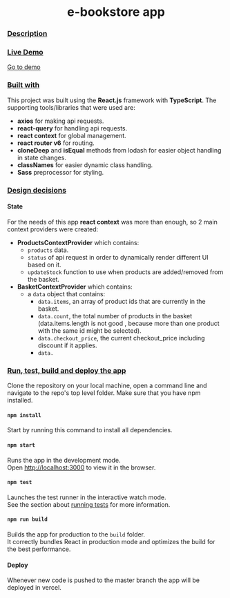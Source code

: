 <h1 align="center">e-bookstore app</h1>

### <ins>Description</ins>


### <ins>Live Demo</ins>
[Go to demo](https://e-bookstore.vercel.app)

### <ins>Built with</ins>
This project was built using the __React.js__ framework with __TypeScript__. The supporting tools/libraries that were used are:
- __axios__ for making api requests.
- __react-query__ for handling api requests.
- __react context__ for global management.
- __react router v6__ for routing.
- __cloneDeep__ and __isEqual__ methods from lodash for easier object handling in state changes.
- __classNames__ for easier dynamic class handling.
- __Sass__ preprocessor for styling.

### <ins>Design decisions</ins>

#### State
For the needs of this app __react context__ was more than enough, so 2 main context providers were created:
- __ProductsContextProvider__ which contains:
  - `products` data.
  - `status` of api request in order to dynamically render different UI based on it.
  - `updateStock` function to use when products are added/removed from the basket. 
- __BasketContextProvider__ which contains:
  - a `data` object that contains: 
    - `data.items`, an array of product ids that are currently in the basket.
    - `data.count`, the total number of products in the basket (data.items.length is not good , because more than one product with the same id might be selected).
    - `data.checkout_price`, the current checkout_price including discount if it applies.
    - `data.`


### <ins>Run, test, build and deploy the app</ins>
Clone the repository on your local machine, open a command line and navigate to the repo's top level folder. Make sure that you have npm installed.

#### `npm install`
Start by running this command to install all dependencies.

#### `npm start`
Runs the app in the development mode.\
Open [http://localhost:3000](http://localhost:3000) to view it in the browser.

#### `npm test`
Launches the test runner in the interactive watch mode.\
See the section about [running tests](https://facebook.github.io/create-react-app/docs/running-tests) for more information.

#### `npm run build`
Builds the app for production to the `build` folder.\
It correctly bundles React in production mode and optimizes the build for the best performance.

#### Deploy
Whenever new code is pushed to the master branch the app will be deployed in vercel.
